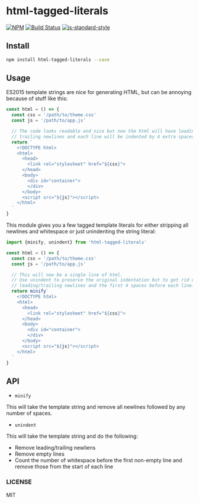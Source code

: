 html-tagged-literals
==================

[![NPM](https://nodei.co/npm/html-tagged-literals.png)](https://nodei.co/npm/html-tagged-literals/)
[![Build Status](https://travis-ci.org/lukekarrys/html-tagged-literals.png?branch=master)](https://travis-ci.org/lukekarrys/html-tagged-literals)
[![js-standard-style](https://img.shields.io/badge/code%20style-standard-brightgreen.svg?style=flat)](https://github.com/feross/standard)

## Install

```sh
npm install html-tagged-literals --save
```

## Usage

ES2015 template strings are nice for generating HTML, but can be annoying because of stuff like this:

```js
const html = () => {
  const css = '/path/to/theme.css'
  const js = '/path/to/app.js'

  // The code looks readable and nice but now the html will have leading and
  // trailing newlines and each line will be indented by 4 extra spaces
  return `
    <!DOCTYPE html>
    <html>
      <head>
        <link rel="stylesheet" href="${css}">
      </head>
      <body>
        <div id="container">
        </div>
      </body>
      <script src="${js}"></script>
    </html>
  `
}
```

This module gives you a few tagged template literals for either stripping all newlines and whitespace or just unindenting the string literal:

```js
import {minify, unindent} from 'html-tagged-literals'

const html = () => {
  const css = '/path/to/theme.css'
  const js = '/path/to/app.js'

  // This will now be a single line of html.
  // Use unindent to preserve the original indentation but to get rid of
  // leading/trailing newlines and the first 4 spaces before each line.
  return minify`
    <!DOCTYPE html>
    <html>
      <head>
        <link rel="stylesheet" href="${css}">
      </head>
      <body>
        <div id="container">
        </div>
      </body>
      <script src="${js}"></script>
    </html>
  `
}
```

## API

- `minify`

This will take the template string and remove all newlines followed by any number of spaces.

- `unindent`

This will take the template string and do the following:

* Remove leading/trailing newliens
* Remove empty lines
* Count the number of whitespace before the first non-empty line and remove those from the start of each line


### LICENSE

MIT
